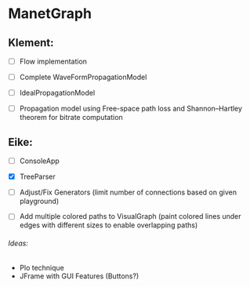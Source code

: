 # ManetGraph

## Klement:
- [ ] Flow implementation
- [ ] Complete WaveFormPropagationModel 
- [ ] IdealPropagationModel
- [ ] Propagation model using Free-space path loss and Shannon–Hartley theorem for bitrate computation
 
 
## Eike: 
- [ ] ConsoleApp
 - [x] TreeParser
- [ ] Adjust/Fix Generators (limit number of connections based on given playground)
- [ ] Add multiple colored paths to VisualGraph (paint colored lines under edges with different sizes to enable overlapping paths)


###### Ideas:
- Plo technique 
- JFrame with GUI Features (Buttons?)



